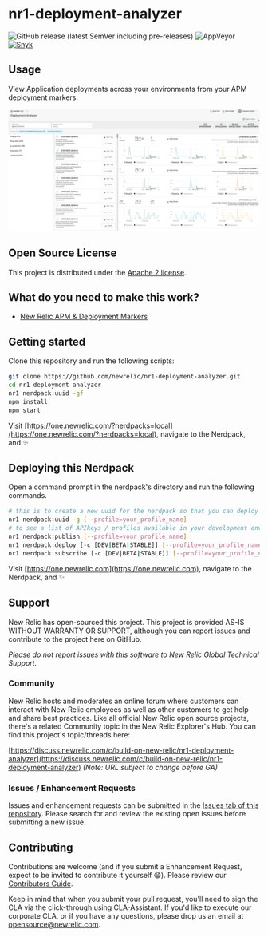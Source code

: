 # nr1-deployment-analyzer

![GitHub release (latest SemVer including pre-releases)](https://img.shields.io/github/v/release/newrelic/nr1-deployment-analyzer?include_prereleases&sort=semver) ![AppVeyor](https://img.shields.io/appveyor/ci/newrelic/nr1-deployment-analyzer) [![Snyk](https://snyk.io/test/github/newrelic/nr1-deployment-analyzer/badge.svg)](https://snyk.io/test/github/newrelic/nr1-deployment-analyzer)

## Usage

View Application deployments across your environments from your APM deployment markers.

![Screenshot](./screenshots/screenshot1.png)


## Open Source License

This project is distributed under the [Apache 2 license](LICENSE).

## What do you need to make this work?

* [New Relic APM & Deployment Markers](https://docs.newrelic.com/docs/apm/new-relic-apm/maintenance/record-deployments-webhooks-or-api)

## Getting started

Clone this repository and run the following scripts:

```bash
git clone https://github.com/newrelic/nr1-deployment-analyzer.git
cd nr1-deployment-analyzer
nr1 nerdpack:uuid -gf
npm install
npm start
```

Visit [https://one.newrelic.com/?nerdpacks=local](https://one.newrelic.com/?nerdpacks=local), navigate to the Nerdpack, and :sparkles:

## Deploying this Nerdpack

Open a command prompt in the nerdpack's directory and run the following commands.

```bash
# this is to create a new uuid for the nerdpack so that you can deploy it to your account
nr1 nerdpack:uuid -g [--profile=your_profile_name]
# to see a list of APIkeys / profiles available in your development environment, run nr1 credentials:list
nr1 nerdpack:publish [--profile=your_profile_name]
nr1 nerdpack:deploy [-c [DEV|BETA|STABLE]] [--profile=your_profile_name]
nr1 nerdpack:subscribe [-c [DEV|BETA|STABLE]] [--profile=your_profile_name]
```

Visit [https://one.newrelic.com](https://one.newrelic.com), navigate to the Nerdpack, and :sparkles:

## Support

New Relic has open-sourced this project. This project is provided AS-IS WITHOUT WARRANTY OR SUPPORT, although you can report issues and contribute to the project here on GitHub.

_Please do not report issues with this software to New Relic Global Technical Support._

### Community

New Relic hosts and moderates an online forum where customers can interact with New Relic employees as well as other customers to get help and share best practices. Like all official New Relic open source projects, there's a related Community topic in the New Relic Explorer's Hub. You can find this project's topic/threads here:

[https://discuss.newrelic.com/c/build-on-new-relic/nr1-deployment-analyzer](https://discuss.newrelic.com/c/build-on-new-relic/nr1-deployment-analyzer)
*(Note: URL subject to change before GA)*

### Issues / Enhancement Requests

Issues and enhancement requests can be submitted in the [Issues tab of this repository](../../issues). Please search for and review the existing open issues before submitting a new issue.

## Contributing

Contributions are welcome (and if you submit a Enhancement Request, expect to be invited to contribute it yourself :grin:). Please review our [Contributors Guide](CONTRIBUTING.md).

Keep in mind that when you submit your pull request, you'll need to sign the CLA via the click-through using CLA-Assistant. If you'd like to execute our corporate CLA, or if you have any questions, please drop us an email at opensource@newrelic.com.

